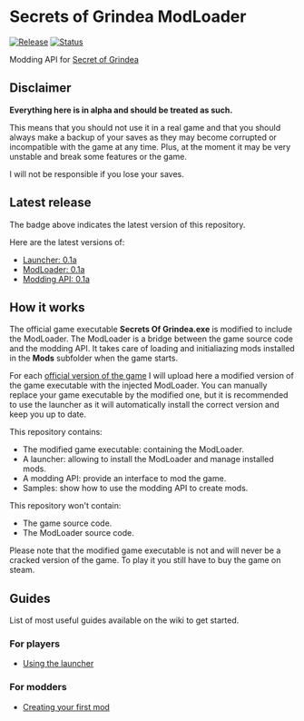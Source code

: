 # Secrets of Grindea ModLoader

[![Release](https://img.shields.io/badge/release-v0.1a-blue.svg)]()
[![Status](https://img.shields.io/badge/status-alpha-red.svg)]()

Modding API for [Secret of Grindea](http://store.steampowered.com/app/269770/)

## Disclaimer

**Everything here is in alpha and should be treated as such.**

This means that you should not use it in a real game and that you should always make a backup of your saves as they may become corrupted or incompatible with the game at any time. Plus, at the moment it may be very unstable and break some features or the game.

I will not be responsible if you lose your saves.

## Latest release

The badge above indicates the latest version of this repository.

Here are the latest versions of:
* [Launcher: 0.1a](https://github.com/Nauja/SoGModLoader/tree/master/Releases/0.1a/Launcher/)
* [ModLoader: 0.1a](https://github.com/Nauja/SoGModLoader/tree/master/Releases/0.1a/ModLoader/)
* [Modding API: 0.1a](https://github.com/Nauja/SoGModLoader/tree/master/Releases/0.1a/API/)

## How it works

The official game executable **Secrets Of Grindea.exe** is modified to include the ModLoader. The ModLoader is a bridge between the game source code and the modding API. It takes care of loading and initialiazing mods installed in the **Mods** subfolder when the game starts.

For each [official version of the game](http://secretsofgrindea.com/forum/index.php?forums/patch-notes.10/) I will upload here a modified version of the game executable with the injected ModLoader. You can manually replace your game executable by the modified one, but it is recommended to use the launcher as it will automatically install the correct version and keep you up to date.

This repository contains:
* The modified game executable: containing the ModLoader.
* A launcher: allowing to install the ModLoader and manage installed mods.
* A modding API: provide an interface to mod the game.
* Samples: show how to use the modding API to create mods.

This repository won't contain:
* The game source code.
* The ModLoader source code.

Please note that the modified game executable is not and will never be a cracked version of the game. To play it you still have to buy the game on steam.

## Guides

List of most useful guides available on the wiki to get started.

### For players

* [Using the launcher]()

### For modders

* [Creating your first mod]()
